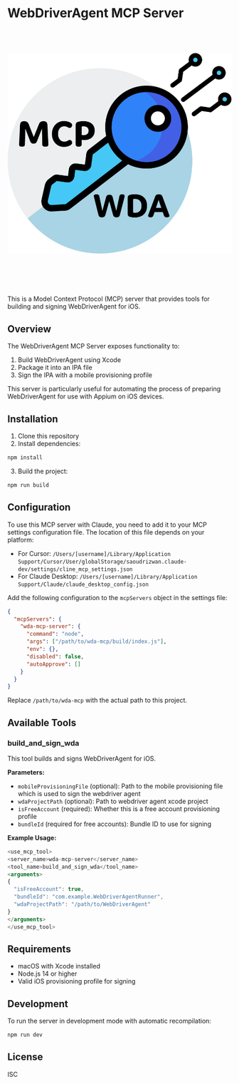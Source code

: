 # WebDriverAgent MCP Server

<h1 align="center">
	<br>
	<img src="assets/mcp-wdalogo.png" alt="MCP_WDA">
	<br>
	<br>
	<br>
</h1>

This is a Model Context Protocol (MCP) server that provides tools for building and signing WebDriverAgent for iOS.

## Overview

The WebDriverAgent MCP Server exposes functionality to:

1. Build WebDriverAgent using Xcode
2. Package it into an IPA file
3. Sign the IPA with a mobile provisioning profile

This server is particularly useful for automating the process of preparing WebDriverAgent for use with Appium on iOS devices.

## Installation

1. Clone this repository
2. Install dependencies:

```bash
npm install
```

3. Build the project:

```bash
npm run build
```

## Configuration

To use this MCP server with Claude, you need to add it to your MCP settings configuration file. The location of this file depends on your platform:

- For Cursor: `/Users/[username]/Library/Application Support/Cursor/User/globalStorage/saoudrizwan.claude-dev/settings/cline_mcp_settings.json`
- For Claude Desktop: `/Users/[username]/Library/Application Support/Claude/claude_desktop_config.json`

Add the following configuration to the `mcpServers` object in the settings file:

```json
{
  "mcpServers": {
    "wda-mcp-server": {
      "command": "node",
      "args": ["/path/to/wda-mcp/build/index.js"],
      "env": {},
      "disabled": false,
      "autoApprove": []
    }
  }
}
```

Replace `/path/to/wda-mcp` with the actual path to this project.

## Available Tools

### build_and_sign_wda

This tool builds and signs WebDriverAgent for iOS.

**Parameters:**

- `mobileProvisioningFile` (optional): Path to the mobile provisioning file which is used to sign the webdriver agent
- `wdaProjectPath` (optional): Path to webdriver agent xcode project
- `isFreeAccount` (required): Whether this is a free account provisioning profile
- `bundleId` (required for free accounts): Bundle ID to use for signing

**Example Usage:**

```javascript
<use_mcp_tool>
<server_name>wda-mcp-server</server_name>
<tool_name>build_and_sign_wda</tool_name>
<arguments>
{
  "isFreeAccount": true,
  "bundleId": "com.example.WebDriverAgentRunner",
  "wdaProjectPath": "/path/to/WebDriverAgent"
}
</arguments>
</use_mcp_tool>
```

## Requirements

- macOS with Xcode installed
- Node.js 14 or higher
- Valid iOS provisioning profile for signing

## Development

To run the server in development mode with automatic recompilation:

```bash
npm run dev
```

## License

ISC
